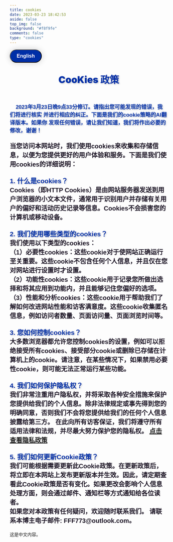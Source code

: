 ```yaml
---
title: cookies
date: 2023-03-23 18:42:53
aside: false
top_img: false
background: "#f8f9fe"
comments: false
type: "cookies"
---
```


<!DOCTYPE html>
<html>

<head>
    <meta charset="UTF-8">
    <title>语言切换按钮</title>
    <head>
        <meta charset="UTF-8">
    </head>
    <style>
        /* 定义新拟物风格按钮样式 */
        .neo-btn {
            display: inline-block;
            padding: 10px 20px;
            border-radius: 30px;
            font-size: 16px;
            font-weight: bold;
            text-align: center;
            text-decoration: none;
            color: #fff;
            background-color: #002fa7;
            box-shadow: 0 0 20px rgba(0, 0, 0, 0.2);
            transition: all 0.2s;
            cursor: pointer;
        }
        .neo-btn:hover {
            background-color: #e77d7d;
            box-shadow: 0 0 20px rgba(0, 0, 0, 0.4);
        }
        .neo-btn:active {
            background-color: #1e7e34;
            box-shadow: 0 0 20px rgba(0, 0, 0, 0.6);
        }
        #english {
            display: none;
        }
    </style>

<body>
    <button onclick="toggleLanguage()" id="toggleButton" class="neo-btn">English </button>
    <div id="chinese">
        <p
            style="  text-align: center ; text-shadow: 2px 2px 4px rgba(0, 0, 0, 0.2); font-size: 30px; font-weight: 900;">
            <font color="#002fa7" style=" ">CooKies 政策</font>
        </p>
        <p
            style="color: #1d1626; display: block; font-weight: bold; font-family: Arial; font-size: 20px; font-weight: 900; ">
            <br>
            <font color="#002fa7" style=" text-shadow: 2px 2px 4px rgba(0, 0, 0, 0.2); font-size: 17px;">
                &nbsp;&nbsp;&nbsp;&nbsp;2023年3月23日晚9点33分修订。请指出您可能发现的错误，我们将进行核实 并进行相应的纠正。下面是我们的cookie策略的AI翻译版本。如果你
                发现任何错误，请让我们知道，我们将作出必要的修改，谢谢！</font>
            <br><br>
            当您访问本网站时，我们使用cookies来收集和存储信息，以便为您提供更好的用户体验和服务。下面是我们使用cookies的详细说明：
            <br><br>
            <font color="#002fa7" style=" text-shadow: 2px 2px 4px rgba(0, 0, 0, 0.2); font-size: 21px;">1.
                什么是cookies？</a></font>
            <br>
            Cookies（即HTTP Cookies）是由网站服务器发送到用户浏览器的小文本文件，通常用于识别用户并存储有关用户的偏好和活动历史记录等信息。Cookies不会损害您的计算机或移动设备。
            <br><br>
            <font color="#002fa7" style=" text-shadow: 2px 2px 4px rgba(0, 0, 0, 0.2); font-size: 21px;">2.
                我们使用哪些类型的cookies？</font>
            <br>
            我们使用以下类型的cookies：
            <br>
            （1）必要性cookies：这些cookie对于使网站正确运行至关重要。这些cookie不包含任何个人信息，并且仅在您对网站进行设置时才设置。
            <br>
            （2）功能性cookies：这些cookie用于记录您所做出选择和将其应用到功能内，并且能够记住您偏好的选项。
            <br>
            （3）性能和分析cookies：这些cookie用于帮助我们了解如何改进网站性能和访客满意度。这些cookie收集匿名信息，例如访问者数量、页面访问量、页面浏览时间等。
            <br><br>
            <font color="#002fa7" style=" text-shadow: 2px 2px 4px rgba(0, 0, 0, 0.2); font-size: 21px;"> 3.
                您如何控制cookies？</font>
            <br>
            大多数浏览器都允许您控制cookies的设置，例如可以拒绝接受所有cookies、接受部分cookie或删除已存储在计算机上的cookie。请注意，在某些情况下，如果禁用必要性cookie，则可能无法正常运行某些功能。
            <br><br>
            <font color="#002fa7" style=" text-shadow: 2px 2px 4px rgba(0, 0, 0, 0.2); font-size: 21px;">4. 我们如何保护隐私权？
            </font>
            <br>
            我们非常注重用户隐私权，并将采取各种安全措施来保护您提供给我们的个人信息。除非法律规定或事先得到您的明确同意，否则我们不会将您提供给我们的任何个人信息披露给第三方。
            在此向所有访客保证，我们将遵守所有适用法律和法规，并尽最大努力保护您的隐私权。 <a href="/privacy/">点击查看隐私政策</a>
            <br><br>
            <font color="#002fa7" style=" text-shadow: 2px 2px 4px rgba(0, 0, 0, 0.2); font-size: 21px;">5.
                我们如何更新Cookie政策？</font>
            <br>
            我们可能根据需要更新此Cookie政策。在更新政策后，将立即在本网站上发布更新版本并生效。因此，请定期查看此Cookie政策是否有变化。如果更改会影响个人信息处理方面，则会通过邮件、通知栏等方式通知给各位读者。
            <br>
            如果您对本政策有任何疑问，欢迎随时联系我们。 请联系本博主电子邮件: FFF773@outlook.com。
            <p>这是中文内容。</p>
        </p>
    </div>
    <!-- ------------------------------------------------------------------- -->
    <div id="english">
        <!-- ------------------------------------- -->
        <p
            style="  text-align: center ; text-shadow: 2px 2px 4px rgba(0, 0, 0, 0.2); font-size: 30px; font-weight: 900;">
            <font color="#002fa7" style=" ">Cookie Policy</font>
        </p>
        <p style="color: #1d1626;  font-weight: bold; font-family: Arial; font-size: 20px; font-weight: 900; ">
            <font color="#002fa7" style=" text-shadow: 2px 2px 4px rgba(0, 0, 0, 0.2); font-size: 15px;">
                &nbsp;&nbsp;&nbsp;&nbsp; Revised on March 23, 2023 at 9:33 pm. Please point out any errors you may find,
                and we will verify
                and correct them accordingly. The following is an AI-translated version of our cookie policy. If you
                find any mistakes, please let us know and we will make the necessary revisions. Thank you! </font>
            <br><br>
            When you visit this website, we use cookies to collect and store information in order to provide you
            with a better user experience and service. Below is a detailed explanation of how we use cookies:
            <br><br>
            <font color="#002fa7" style=" text-shadow: 2px 2px 4px rgba(0, 0, 0, 0.2); font-size: 21px;">What are
                cookies?</font>
            <br>
            Cookies (i.e., HTTP cookies) are small text files sent by a website server to a user's browser,
            typically used to identify users and store information such as their preferences and activity
            history. Cookies do not harm your computer or mobile device.
            <br><br>
            <font color="#002fa7" style=" text-shadow: 2px 2px 4px rgba(0, 0, 0, 0.2); font-size: 21px;"> What types of
                cookies do we use?</font>
            <br>
            We use the following types of cookies:
            <br><br>
            (1) Necessary cookies: These cookies are essential for the website to function properly. These
            cookies do not contain any personal information and are only set when you interact with the website.
            <br><br>
            (2) Functional cookies: These cookies are used to remember your choices and apply them to the
            functionality within the website, and can remember your preferred options.
            <br><br>
            (3) Performance and analytics cookies: These cookies are used to help us understand how to improve
            website performance and visitor satisfaction. These cookies collect anonymous information such as
            the number of visitors, page views, and page visit duration.
            <br><br>
            <font color="#002fa7" style=" text-shadow: 2px 2px 4px rgba(0, 0, 0, 0.2); font-size: 21px;"> How can you
                control cookies?</font><br>
            Most browsers allow you to control cookie settings, such as rejecting all cookies, accepting some
            cookies, or deleting cookies stored on your computer. Please note that in some cases, disabling
            necessary cookies may prevent certain features from functioning properly.
            <br><br>
            <font color="#002fa7" style=" text-shadow: 2px 2px 4px rgba(0, 0, 0, 0.2); font-size: 21px;"> How do we
                protect privacy?</font><br>
            We are committed to protecting your privacy and will take various security measures to safeguard the
            personal information you provide us with. We will not disclose any personal information you provide
            us to third parties unless required by law or with your express consent.<br>
            <br>
            We assure all visitors that we will comply with all applicable laws and regulations and make every
            effort to protect your privacy.
            <br><br>
            <font color="#002fa7" style=" text-shadow: 2px 2px 4px rgba(0, 0, 0, 0.2); font-size: 21px;"> How do we
                update the cookie policy?</font><br>
            We may update this cookie policy as needed. Upon updating the policy, we will immediately publish
            the updated version on this website, which will take effect. Therefore, please check this cookie
            policy regularly for any changes. If any changes affect the processing of personal information, we
            will notify our readers via email, notification bars, and other means.
            <br><br>
            If you have any questions regarding this policy, please feel free to contact us. Please email us at
            FFF773@outlook.com.
        </p>
        <p>This is English content.</p>
    </div>
    <script>
        function toggleLanguage() {
            var chinese = document.getElementById("chinese");
            var english = document.getElementById("english");
            var button = document.getElementById("toggleButton");
            if (chinese.style.display === "none") {
                chinese.style.display = "block";
                english.style.display = "none";
                button.innerHTML = "English";
            } else {
                chinese.style.display = "none";
                english.style.display = "block";
                button.innerHTML = "中文";
            }
        }
        var lgh = $('.lightning li').length;
        console.log(lgh)
        $('.lightning li').each(function (i) {
            $(this).css({
                left: i * (100 / lgh) + '%',
                bottom: randomNum(-20, 10) + '%',
                animationDuration: randomNum(1, 5) + 's'
            });
        });
    </script>
</body>

</html>